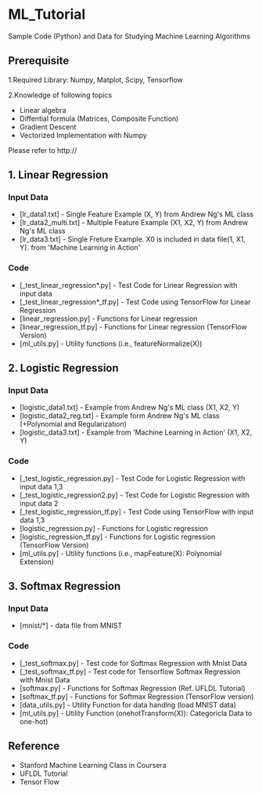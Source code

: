 # ML_Tutorial
Sample Code (Python) and Data for Studying Machine Learning Algorithms 

## Prerequisite 
1.Required Library: Numpy, Matplot, Scipy, Tensorflow 

2.Knowledge of following topics 
- Linear algebra 
- Diffential formula (Matrices, Composite Function)
- Gradient Descent 
- Vectorized Implementation with Numpy 

Please refer to http://

## 1. Linear Regression
### Input Data

* [lr_data1.txt] - Single Feature Example (X, Y) from Andrew Ng's ML class
* [lr_data2_multi.txt] - Multiple Feature Example (X1, X2, Y) from Andrew Ng's ML class
* [lr_data3.txt] - Single Freture Example. X0 is included in data file(1, X1, Y). from 'Machine Learning in Action' 

### Code
* [_test_linear_regression*.py] - Test Code for Linear Regression with input data
* [_test_linear_regression*_tf.py] - Test Code using TensorFlow for Linear Regression 
* [linear_regression.py] - Functions for Linear regression 
* [linear_regression_tf.py] - Functions for Linear regression (TensorFlow Version) 
* [ml_utils.py] - Utility functions (i.e., featureNormalize(X))

## 2. Logistic Regression
### Input Data

* [logistic_data1.txt] - Example from Andrew Ng's ML class (X1, X2, Y)
* [logistic_data2_reg.txt] - Example form Andrew Ng's ML class (+Polynomial and Regularization)
* [logistic_data3.txt] - Example from 'Machine Learning in Action' (X1, X2, Y) 

### Code
* [_test_logistic_regression.py] - Test Code for Logistic Regression with input data 1,3
* [_test_logistic_regression2.py] - Test Code for Logistic Regression with input data 2
* [_test_logistic_regression_tf.py] - Test Code using TensorFlow with input data 1,3
* [logistic_regression.py] - Functions for Logistic regression 
* [logistic_regression_tf.py] - Functions for Logistic regression (TensorFlow Version) 
* [ml_utils.py] - Utility functions (i.e., mapFeature(X): Polynomial Extension)

## 3. Softmax Regression
### Input Data
* [mnist/*] - data file from MNIST
 
### Code
* [_test_softmax.py] - Test code for Softmax Regression with Mnist Data
* [_test_softmax_tf.py] - Test code for Tensorflow Softmax Regression with Mnist Data
* [softmax.py] - Functions for Softmax Regression (Ref. UFLDL Tutorial)
* [softmax_tf.py] - Functions for Softmax Regression (TensorFlow version)
* [data_utils.py] - Utility Function for data handlng (load MNIST data)
* [ml_utils.py] - Utility Function (onehotTransform(X)): Categoricla Data to one-hot)  


## Reference
* Stanford Machine Learning Class in Coursera 
* UFLDL Tutorial 
* Tensor Flow 
